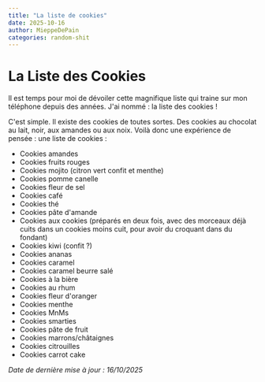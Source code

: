 ```yaml
---
title: "La liste de cookies"
date: 2025-10-16
author: MieppeDePain
categories: random-shit
---
```

# La Liste des Cookies

Il est temps pour moi de dévoiler cette magnifique liste qui traine sur mon téléphone depuis des années.
J'ai nommé : la liste des cookies !

C'est simple. Il existe des cookies de toutes sortes. Des cookies au chocolat au lait, noir, aux amandes ou aux noix.
Voilà donc une expérience de pensée : une liste de cookies :

- Cookies amandes
- Cookies fruits rouges
- Cookies mojito (citron vert confit et menthe)
- Cookies pomme canelle
- Cookies fleur de sel
- Cookies café
- Cookies thé
- Cookies pâte d'amande
- Cookies aux cookies (préparés en deux fois, avec des morceaux déjà cuits dans un cookies moins cuit, pour avoir du croquant dans du fondant)
- Cookies kiwi (confit ?)
- Cookies ananas
- Cookies caramel
- Cookies caramel beurre salé
- Cookies à la bière
- Cookies au rhum
- Cookies fleur d'oranger
- Cookies menthe
- Cookies MnMs
- Cookies smarties
- Cookies pâte de fruit
- Cookies marrons/châtaignes
- Cookies citrouilles
- Cookies carrot cake

_Date de dernière mise à jour : 16/10/2025_